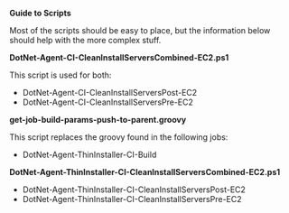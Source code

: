 **Guide to Scripts**

Most of the scripts should be easy to place, but the information below should help with the more complex stuff.

**DotNet-Agent-CI-CleanInstallServersCombined-EC2.ps1**

This script is used  for both:

* DotNet-Agent-CI-CleanInstallServersPost-EC2
* DotNet-Agent-CI-CleanInstallServersPre-EC2

**get-job-build-params-push-to-parent.groovy**

This script replaces the groovy found in the following jobs:

* DotNet-Agent-ThinInstaller-CI-Build

**DotNet-Agent-ThinInstaller-CI-CleanInstallServersCombined-EC2.ps1**

* DotNet-Agent-ThinInstaller-CI-CleanInstallServersPost-EC2
* DotNet-Agent-ThinInstaller-CI-CleanInstallServersPre-EC2